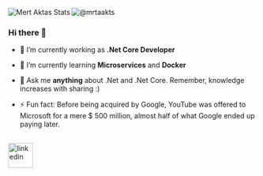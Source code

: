 

![@mrtaakts](https://user-images.githubusercontent.com/57454282/122684218-d03c8600-d20c-11eb-9dd8-c7a75dcdfed5.png)
<img align="left" alt="Mert Aktas Stats" src="https://github-readme-stats.vercel.app/api?username=mrtaakts&show_icons=true&hide_border=true" />

### Hi there 👋

<!--
**mrtaakts/mrtaakts** is a ✨ _special_ ✨ repository because its `README.md` (this file) appears on your GitHub profile.

Here are some ideas to get you started:
 - 😄 Pronouns: ...
-->
 - 🔭 I’m currently working as **.Net Core Developer**
 - 🌱 I’m currently learning **Microservices** and **Docker**
 - 💬 Ask me **anything** about .Net and .Net Core. Remember, knowledge increases with sharing :) 

 - ⚡ Fun fact: Before being acquired by Google, YouTube was offered to Microsoft for a mere $ 500 million, almost half of what Google ended up paying later.
##  
<a href='https://www.linkedin.com/in/mert-aktas/'><img align='left' alt="linkedin" src="https://raw.githubusercontent.com/rahul-jha98/rahul-jha98/561d474902b59c7429ec22bb73e225696c27b202/assets/linkedin.svg" height='50px'/></a>




